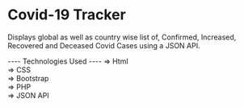 # Covid-19 Tracker
Displays global as well as country wise list of, Confirmed, Increased, Recovered and Deceased Covid Cases using a JSON API.

---- Technologies Used ----
=> Html <br>
=> CSS <br>
=> Bootstrap <br>
=> PHP <br>
=> JSON API
